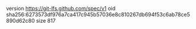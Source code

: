 version https://git-lfs.github.com/spec/v1
oid sha256:6273573df976a7ca417c945b57036e8c810267db694f53c6ab78ce5890d62c80
size 817
